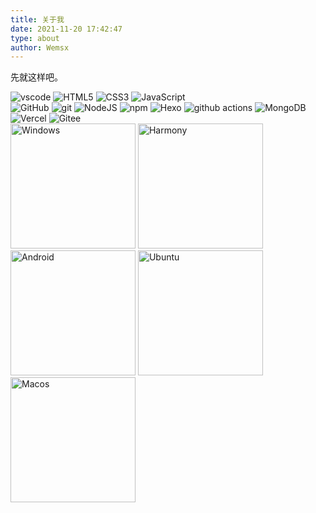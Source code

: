 ```yaml
---
title: 关于我
date: 2021-11-20 17:42:47
type: about
author: Wemsx
---
```


先就这样吧。

  <img alt="vscode" src="https://img.shields.io/badge/Visual%20Studio%20Code-blue?style=flat-square&logo=visual-studio-code&logoColor=ffffff" />
  <img alt="HTML5" src="https://img.shields.io/badge/-HTML5-E34F26?style=flat-square&logo=html5&logoColor=white" /> 
  <img alt="CSS3" src="https://img.shields.io/badge/-CSS3-3a95ff?style=flat-square&logo=css3&logoColor=white" />
  <img alt="JavaScript" src="https://img.shields.io/badge/-JavaScript-ffaf24?style=flat-square&logo=javascript&logoColor=white" />
<br />
  <img alt="GitHub" src="https://img.shields.io/badge/-GitHub-1d1c1c?style=flat-square&logo=github&logoColor=white" />
  <img alt="git" src="https://img.shields.io/badge/-Git-F05032?style=flat-square&logo=git&logoColor=white" />
  <img alt="NodeJS" src="https://img.shields.io/badge/-NodeJS-43853d?style=flat-square&logo=Node.js&logoColor=white" />
  <img alt="npm" src="https://img.shields.io/badge/-NPM-CB3837?style=flat-square&logo=npm&logoColor=white" />
  <img alt="Hexo" src="https://img.shields.io/badge/-Hexo-4283cd?style=flat-square&logo=hexo&logoColor=white" />
  <img alt="github actions" src="https://img.shields.io/badge/-Github_Actions-2088FF?style=flat-square&logo=github-actions&logoColor=white" />
  <img alt="MongoDB" src="https://img.shields.io/badge/-MongoDB-13aa52?style=flat-square&logo=mongodb&logoColor=white" />
  <img alt="Vercel" src="https://img.shields.io/badge/-Vercel-1f1f1f?style=flat-square&logo=vercel&logoColor=white" />
  <img alt="Gitee" src="https://img.shields.io/badge/-Gitee-c72726?style=flat-square&logo=gitee&logoColor=white" />
<br />
  <img alt="Windows" src="https://img.shields.io/badge/-Windows-3b79a8?style=flat-square&logo=Windows&logoColor=white" width=200px />
  <img alt="Harmony" src="https://img.shields.io/badge/-Haymony-FFFFFF?style=flat-square&logo=huawei&logoColor=000000" width=200px />
  <img alt="Android" src="https://img.shields.io/badge/-Android-181818?style=flat-square&logo=Android&logoColor=a5ca3a" width=200px />
  <img alt="Ubuntu" src="https://img.shields.io/badge/-Ubuntu-DB652A?style=flat-square&logo=ubuntu&logoColor=white" width=200px />
  <img alt="Macos" src="https://img.shields.io/badge/-MacOS-000000?style=flat-square&logo=apple&logoColor=white" width=200px />